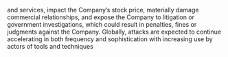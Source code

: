 and  services,  impact  the  Company’s  stock  price,  materially  damage  commercial  relationships,  and  expose  the  Company  to
litigation or government investigations, which could result in penalties, fines or judgments against the Company. Globally, attacks
are expected to continue accelerating in both frequency and sophistication with increasing use by actors of tools and techniques